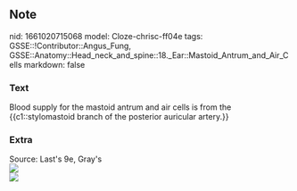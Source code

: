 ## Note
nid: 1661020715068
model: Cloze-chrisc-ff04e
tags: GSSE::!Contributor::Angus_Fung, GSSE::Anatomy::Head_neck_and_spine::18._Ear::Mastoid_Antrum_and_Air_Cells
markdown: false

### Text
Blood supply for the mastoid antrum and air cells is from the {{c1::stylomastoid branch of the posterior auricular artery.}}

### Extra
<div>
  Source: Last's 9e, Gray's
</div>
<div><img src=
"paste-3766a30cd482a2a8787f7746147d86afcaadfe95.jpg"></div>
<div><img src=
"paste-c5b13d64bd3208164c01329c38b2a3d194d5b2bd.jpg"></div>
